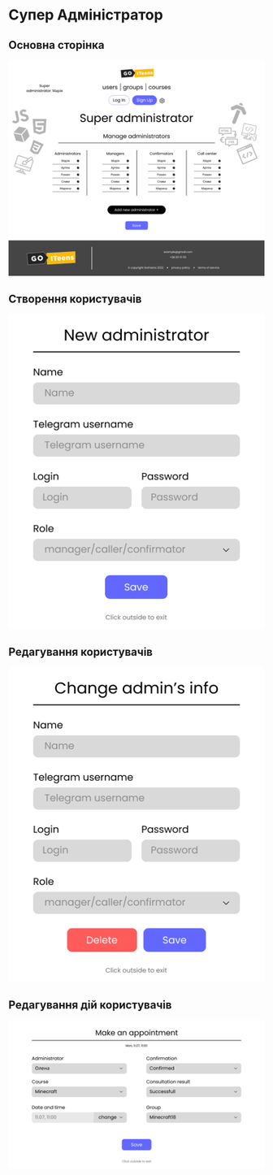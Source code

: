 # Супер Адміністратор
## Основна сторінка
<img src = "img/Desktop - 12.png">

## Створення користувачів
<img src = "img/Letter - 11.png">

## Редагування користувачів
<img src = "img/Letter - 10.png">

## Редагування дій користувачів
<img src = "img/Letter - 5.png">
